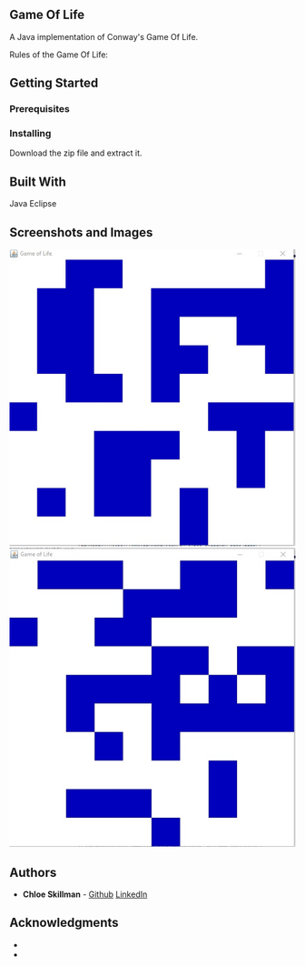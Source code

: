 ## Game Of Life

A Java implementation of Conway's Game Of Life.

Rules of the Game Of Life:

 




## Getting Started



### Prerequisites



### Installing

Download the zip file and extract it.


## Built With

Java Eclipse

## Screenshots and Images

![Generation1](https://raw.githubusercontent.com/ChloeLS/Game-Of-Life/master/Gen1.jpg) ![Generation2](https://raw.githubusercontent.com/ChloeLS/Game-Of-Life/master/Gen2.jpg)



## Authors

* **Chloe Skillman** - [Github](https://github.com/ChloeLS)
                                         [LinkedIn](https://www.linkedin.com/in/chloe-skillman-b80941183/)



## Acknowledgments

* 
*  
